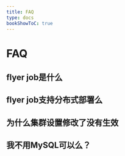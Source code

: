 ```yaml
---
title: FAQ
type: docs
bookShowToC: true
---
```

# FAQ

## flyer job是什么

## flyer job支持分布式部署么

## 为什么集群设置修改了没有生效

## 我不用MySQL可以么？

